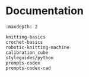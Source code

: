 # Documentation

```{toctree}
:maxdepth: 2

knitting-basics
crochet-basics
robotic-knitting-machine
calibration_cube
styleguides/python
prompts-codex
prompts-codex-cad
```
